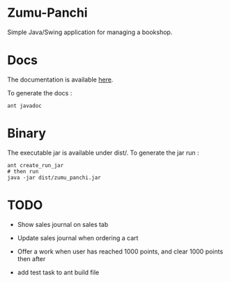 # Zumu-Panchi

Simple Java/Swing application for managing a bookshop.

# Docs

The documentation is available [here](https://poulpy.github.io/Zumu-Panchi/).

To generate the docs : 

	ant javadoc
	
	
# Binary

The executable jar is available under dist/.
To generate the jar run :

	ant create_run_jar
	# then run
	java -jar dist/zumu_panchi.jar

# TODO

- Show sales journal on sales tab
- Update sales journal when ordering a cart

- Offer a work when user has reached 1000 points, and clear 1000 points then after

- add test task to ant build file


